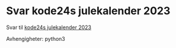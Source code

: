 # Svar kode24s julekalender 2023

Svar til [kode24s julekalender 2023](https://kode24.no/julekalender2023)

Avhengigheter: python3
